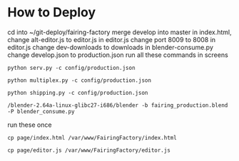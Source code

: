 How to Deploy
=============

cd into ~/git-deploy/fairing-factory
merge develop into master
in index.html, change alt-editor.js to editor.js
in editor.js change port 8009 to 8008
in editor.js change dev-downloads to downloads
in blender-consume.py change develop.json to production.json
run all these commands in screens

    python serv.py -c config/production.json
    
    python multiplex.py -c config/production.json
    
    python shipping.py -c config/production.json
    
    /blender-2.64a-linux-glibc27-i686/blender -b fairing_production.blend -P blender_consume.py

run these once

    cp page/index.html /var/www/FairingFactory/index.html
    
    cp page/editor.js /var/www/FairingFactory/editor.js 
